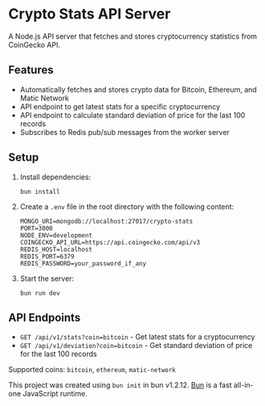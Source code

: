 # Crypto Stats API Server

A Node.js API server that fetches and stores cryptocurrency statistics from CoinGecko API.

## Features

- Automatically fetches and stores crypto data for Bitcoin, Ethereum, and Matic Network
- API endpoint to get latest stats for a specific cryptocurrency
- API endpoint to calculate standard deviation of price for the last 100 records
- Subscribes to Redis pub/sub messages from the worker server

## Setup

1. Install dependencies:

   ```
   bun install
   ```

2. Create a `.env` file in the root directory with the following content:

   ```
   MONGO_URI=mongodb://localhost:27017/crypto-stats
   PORT=3000
   NODE_ENV=development
   COINGECKO_API_URL=https://api.coingecko.com/api/v3
   REDIS_HOST=localhost
   REDIS_PORT=6379
   REDIS_PASSWORD=your_password_if_any
   ```

3. Start the server:
   ```
   bun run dev
   ```

## API Endpoints

- `GET /api/v1/stats?coin=bitcoin` - Get latest stats for a cryptocurrency
- `GET /api/v1/deviation?coin=bitcoin` - Get standard deviation of price for the last 100 records

Supported coins: `bitcoin`, `ethereum`, `matic-network`

This project was created using `bun init` in bun v1.2.12. [Bun](https://bun.sh) is a fast all-in-one JavaScript runtime.
